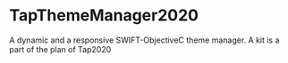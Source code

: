 # TapThemeManager2020
A dynamic and a responsive SWIFT-ObjectiveC theme manager. A kit is a part of the plan of Tap2020
